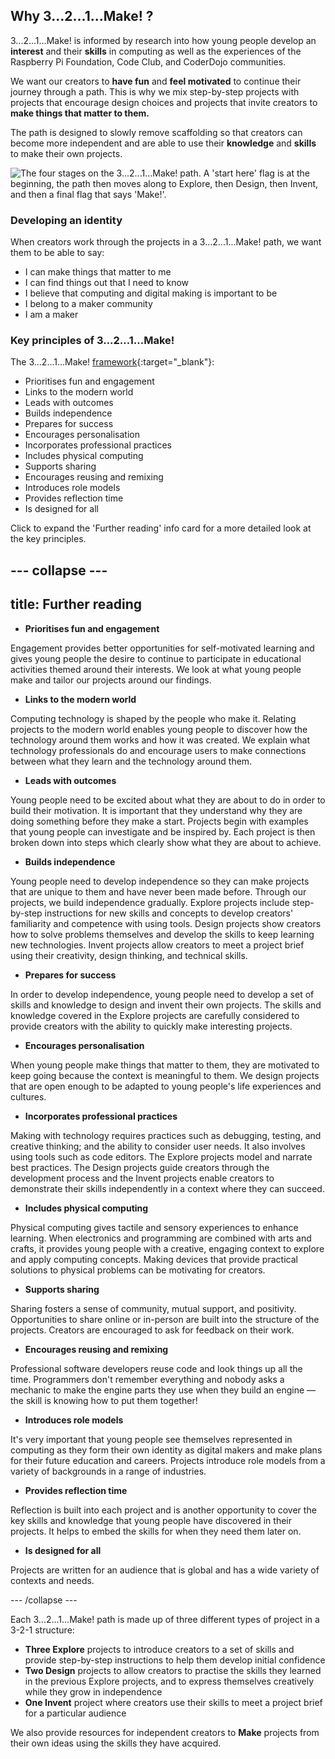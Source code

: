 ## Why 3...2...1...Make! ?

3...2...1...Make! is informed by research into how young people develop an **interest** and their **skills** in computing as well as the experiences of the Raspberry Pi Foundation, Code Club, and CoderDojo communities. 

We want our creators to **have fun** and **feel motivated** to continue their journey through a path. This is why we mix step-by-step projects with projects that encourage design choices and projects that invite creators to **make things that matter to them.** 

The path is designed to slowly remove scaffolding so that creators can become more independent and are able to use their **knowledge** and **skills** to make their own projects.

![The four stages on the 3...2...1...Make! path. A 'start here' flag is at the beginning, the path then moves along to Explore, then Design, then Invent, and then a final flag that says 'Make!'.](images/321make.png)

### Developing an identity

When creators work through the projects in a 3...2...1...Make! path, we want them to be able to say:

+ I can make things that matter to me
+ I can find things out that I need to know
+ I believe that computing and digital making is important to be
+ I belong to a maker community
+ I am a maker

### Key principles of 3...2...1...Make!

The 3...2...1...Make! [framework](https://www.raspberrypi.org/blog/free-coding-resources-children-young-people-digital-making-independence/){:target="_blank"}: 

+ Prioritises fun and engagement
+ Links to the modern world
+ Leads with outcomes
+ Builds independence
+ Prepares for success
+ Encourages personalisation
+ Incorporates professional practices
+ Includes physical computing
+ Supports sharing 
+ Encourages reusing and remixing
+ Introduces role models
+ Provides reflection time
+ Is designed for all 

Click to expand the 'Further reading' info card for a more detailed look at the key principles. 

--- collapse ---
---
title: Further reading
---

+ **Prioritises fun and engagement**

Engagement provides better opportunities for self-motivated learning and gives young people the desire to continue to participate in educational activities themed around their interests. We look at what young people make and tailor our projects around our findings.

+ **Links to the modern world**

Computing technology is shaped by the people who make it. Relating projects to the modern world enables young people to discover how the technology around them works and how it was created. We explain what technology professionals do and encourage users to make connections between what they learn and the technology around them. 

+ **Leads with outcomes**

Young people need to be excited about what they are about to do in order to build their motivation. It is important that they understand why they are doing something before they make a start. Projects begin with examples that young people can investigate and be inspired by. Each project is then broken down into steps which clearly show what they are about to achieve. 

+ **Builds independence**

Young people need to develop independence so they can make projects that are unique to them and have never been made before. Through our projects, we build independence gradually. Explore projects include step-by-step instructions for new skills and concepts to develop creators' familiarity and competence with using tools. Design projects show creators how to solve problems themselves and develop the skills to keep learning new technologies. Invent projects allow creators to meet a project brief using their creativity, design thinking, and technical skills. 

+ **Prepares for success**

In order to develop independence, young people need to develop a set of skills and knowledge to design and invent their own projects. The skills and knowledge covered in the Explore projects are carefully considered to provide creators with the ability to quickly make interesting projects. 

+ **Encourages personalisation**

When young people make things that matter to them, they are motivated to keep going because the context is meaningful to them. We design projects that are open enough to be adapted to young people's life experiences and cultures. 

+ **Incorporates professional practices**

Making with technology requires practices such as debugging, testing, and creative thinking; and the ability to consider user needs. It also involves using tools such as code editors. The Explore projects model and narrate best practices. The Design projects guide creators through the development process and the Invent projects enable creators to demonstrate their skills independently in a context where they can succeed. 

+ **Includes physical computing**

Physical computing gives tactile and sensory experiences to enhance learning. When electronics and programming are combined with arts and crafts, it provides young people with a creative, engaging context to explore and apply computing concepts. Making devices that provide practical solutions to physical problems can be motivating for creators.

+ **Supports sharing**

Sharing fosters a sense of community, mutual support, and positivity. Opportunities to share online or in-person are built into the structure of the projects. Creators are encouraged to ask for feedback on their work.  

+ **Encourages reusing and remixing**

Professional software developers reuse code and look things up all the time. Programmers don't remember everything and nobody asks a mechanic to make the engine parts they use when they build an engine &mdash; the skill is knowing how to put them together!

+ **Introduces role models**

It's very important that young people see themselves represented in computing as they form their own identity as digital makers and make plans for their future education and careers. Projects introduce role models from a variety of backgrounds in a range of industries. 

+ **Provides reflection time**

Reflection is built into each project and is another opportunity to cover the key skills and knowledge that young people have discovered in their projects. It helps to embed the skills for when they need them later on.

+ **Is designed for all**

Projects are written for an audience that is global and has a wide variety of contexts and needs.  

--- /collapse ---

Each 3...2...1...Make! path is made up of three different types of project in a 3-2-1 structure:

+ **Three Explore** projects to introduce creators to a set of skills and provide step-by-step instructions to help them develop initial confidence
+ **Two Design** projects to allow creators to practise the skills they learned in the previous Explore projects, and to express themselves creatively while they grow in independence
+ **One Invent** project where creators use their skills to meet a project brief for a particular audience

We also provide resources for independent creators to **Make** projects from their own ideas using the skills they have acquired.
















